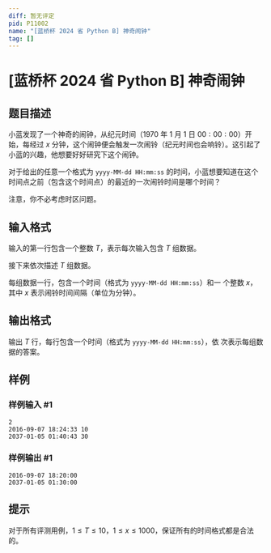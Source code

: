 ```yaml
---
diff: 暂无评定
pid: P11002
name: "[蓝桥杯 2024 省 Python B] 神奇闹钟"
tag: []
---
```

# [蓝桥杯 2024 省 Python B] 神奇闹钟
## 题目描述

小蓝发现了一个神奇的闹钟，从纪元时间（$1970$ 年 $1$ 月 $1$ 日 $00:00:00$）开始，每经过 $x$ 分钟，这个闹钟便会触发一次闹铃（纪元时间也会响铃）。这引起了小蓝的兴趣，他想要好好研究下这个闹钟。

对于给出的任意一个格式为 `yyyy-MM-dd HH:mm:ss` 的时间，小蓝想要知道在这个时间点之前（包含这个时间点）的最近的一次闹铃时间是哪个时间？

注意，你不必考虑时区问题。

## 输入格式

输入的第一行包含一个整数 $T$，表示每次输入包含 $T$ 组数据。

接下来依次描述 $T$ 组数据。

每组数据一行，包含一个时间（格式为 `yyyy-MM-dd HH:mm:ss`）和一
个整数 $x$，其中 $x$ 表示闹铃时间间隔（单位为分钟）。
## 输出格式

输出 $T$ 行，每行包含一个时间（格式为 `yyyy-MM-dd HH:mm:ss`），依
次表示每组数据的答案。
## 样例

### 样例输入 #1
```
2
2016-09-07 18:24:33 10
2037-01-05 01:40:43 30

```
### 样例输出 #1
```
2016-09-07 18:20:00
2037-01-05 01:30:00

```
## 提示

对于所有评测用例，$1 \le T \le 10，1 \le x \le 1000$，保证所有的时间格式都是合法的。
